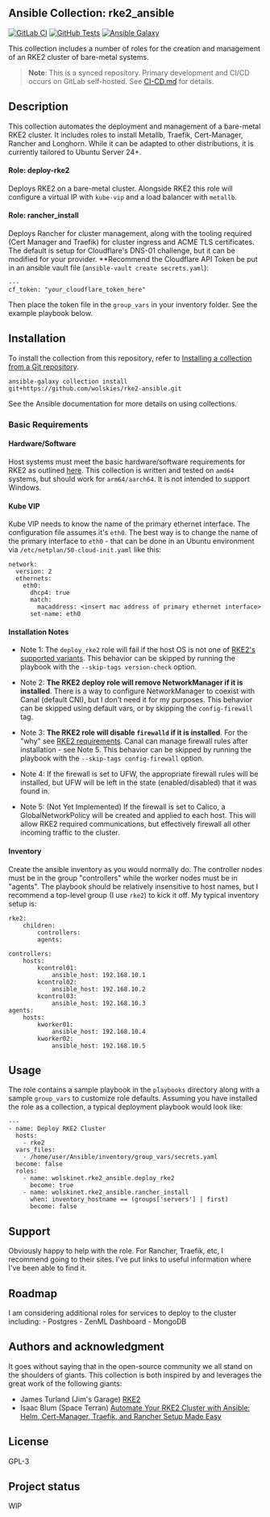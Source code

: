 ## Ansible Collection: rke2_ansible

[![GitLab CI](https://img.shields.io/badge/GitLab%20CI-passed-brightgreen?logo=gitlab)](https://your-gitlab-instance.com/your-group/rke2-ansible/-/pipelines)
[![GitHub Tests](https://github.com/wolskies/rke2-ansible/workflows/Tests%20(Synced%20from%20GitLab)/badge.svg)](https://github.com/wolskies/rke2-ansible/actions)
[![Ansible Galaxy](https://img.shields.io/badge/galaxy-wolskinet.rke2__ansible-blue.svg)](https://galaxy.ansible.com/wolskinet/rke2_ansible)

This collection includes a number of roles for the creation and management of an RKE2 cluster of bare-metal systems.

> **Note**: This is a synced repository. Primary development and CI/CD occurs on GitLab self-hosted. See [CI-CD.md](CI-CD.md) for details.

## Description

This collection automates the deployment and management of a bare-metal RKE2 cluster.  It includes roles to install Metallb, Traefik, Cert-Manager, Rancher and Longhorn.  While it can be adapted to other distributions, it is currently tailored to Ubuntu Server 24+.

#### Role: deploy-rke2

Deploys RKE2 on a bare-metal cluster.  Alongside RKE2 this role will configure a virtual IP with `kube-vip` and a load balancer with `metallb`.

#### Role: rancher_install

Deploys Rancher for cluster management, along with the tooling required (Cert Manager and Traefik) for cluster ingress and ACME TLS certificates. The default is setup for Cloudflare's DNS-01 challenge, but it can be modified for your provider.  **Recommend the Cloudflare API Token be put in an ansible vault file (`ansible-vault create secrets.yaml`):
```
---
cf_token: "your_cloudflare_token_here"
```
Then place the token file in the `group_vars` in your inventory folder.  See the example playbook below.

## Installation

To install the collection from this repository, refer to [Installing a collection from a Git repository](https://docs.ansible.com/ansible/latest/collections_guide/collections_installing.html).

```
ansible-galaxy collection install git+https://github.com/wolskies/rke2-ansible.git
```

See the Ansible documentation for more details on using collections.

### Basic Requirements

#### Hardware/Software

Host systems must meet the basic hardware/software requirements for RKE2 as outlined [here](https://docs.rke2.io/install/requirements).  This collection is written and tested on `amd64` systems, but should work for `arm64/aarch64`.  It is not intended to support Windows.

#### Kube VIP

Kube VIP needs to know the name of the primary ethernet interface.  The configuration file assumes it's `eth0`.  The best way is to change the name of the primary interface to `eth0` - that can be done in an Ubuntu environment via `/etc/netplan/50-cloud-init.yaml` like this:
```
network:
  version: 2
  ethernets:
    eth0:
      dhcp4: true
      match:
        macaddress: <insert mac address of primary ethernet interface>
      set-name: eth0
```

#### Installation Notes
* Note 1:  The `deploy_rke2` role will fail if the host OS is not one of [RKE2's supported variants](https://www.suse.com/suse-rke2/support-matrix/all-supported-versions/rke2-v1-33/).  This behavior can be skipped by running the playbook with the `--skip-tags version-check` option.

* Note 2: **The RKE2 deploy role will remove NetworkManager if it is installed**.  There is a way to configure NetworkManager to coexist with Canal (default CNI), but I don't need it for my purposes. This behavior can be skipped using default vars, or by skipping the `config-firewall` tag.

* Note 3: **The RKE2 role will disable `firewalld` if it is installed**.  For the "why" see [RKE2 requirements](https://docs.rke2.io/install/requirements).  Canal can manage firewall rules after installation - see Note 5.  This behavior can be skipped by running the playbook with the `--skip-tags config-firewall` option.

* Note 4: If the firewall is set to UFW, the appropriate firewall rules will be installed, but UFW will be left in the state (enabled/disabled) that it was found in.

* Note 5: (Not Yet Implemented) If the firewall is set to Calico, a GlobalNetworkPolicy will be created and applied to each host.  This will allow RKE2 required communications, but effectively firewall all other incoming traffic to the cluster.

#### Inventory

Create the ansible inventory as you would normally do.  The controller nodes must be in the group "controllers" while the worker nodes must be in "agents".  The playbook should be relatively insensitive to host names, but I recommend a top-level group (I use `rke2`) to kick it off.  My typical inventory setup is:
```
rke2:
    children:
        controllers:
        agents:

controllers:
    hosts:
        kcontrol01:
            ansible_host: 192.168.10.1
        kcontrol02:
            ansible_host: 192.168.10.2
        kcontrol03:
            ansible_host: 192.168.10.3
agents:
    hosts:
        kworker01:
            ansible_host: 192.168.10.4
        kworker02:
            ansible_host: 192.168.10.5
```

## Usage

The role contains a sample playbook in the `playbooks` directory along with a sample `group_vars` to customize role defaults.  Assuming you have installed the role as a collection, a typical deployment playbook would look like:
```
---
- name: Deploy RKE2 Cluster
  hosts:
    - rke2
  vars_files:
    - /home/user/Ansible/inventory/group_vars/secrets.yaml
  become: false
  roles:
    - name: wolskinet.rke2_ansible.deploy_rke2
      become: true
    - name: wolskinet.rke2_ansible.rancher_install
      when: inventory_hostname == (groups['servers'] | first)
      become: false
```

## Support

Obviously happy to help with the role.  For Rancher, Traefik, etc, I recommend going to their sites.  I've put links to useful information where I've been able to find it.

## Roadmap

I am considering additional roles for services to deploy to the cluster including:
    - Postgres
    - ZenML Dashboard
    - MongoDB

## Authors and acknowledgment

It goes without saying that in the open-source community we all stand on the shoulders of giants.  This collection is both inspired by and leverages the great work of the following giants:
- James Turland (Jim's Garage) [RKE2](https://github.com/JamesTurland/JimsGarage/tree/main/Ansible/Playbooks/RKE2)
- Isaac Blum (Space Terran) [Automate Your RKE2 Cluster with Ansible: Helm, Cert-Manager, Traefik, and Rancher Setup Made Easy](https://github.com/SpaceTerran/ansible-rancher-traefik-ssl)

## License
GPL-3

## Project status

WIP